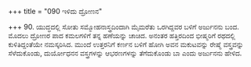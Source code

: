 +++
title = "090 ಇಳಿದು ದ್ರೋಣನ"

+++
90. ಯುದ್ಧದಲ್ಲಿ ಸೋತು ಸಮ್ಮೋಹನಾಸ್ತ್ರದಿಂದಾಗಿ ಮೈಮರೆತು ಒರಗಿದ್ದವರ ಬಳಿಗೆ ಅರ್ಜುನನು ಬಂದ. ಮೊದಲು ದ್ರೋಣರ ಪಾದ ಕಮಲಗಳಿಗೆ ತನ್ನ ಹಣೆಯನ್ನು ಚಾಚಿದ. ಅನಂತರ ಹತ್ತಿರದಿಂದ ಭೀಷ್ಮರಿಗೆ ರಥದಲ್ಲಿ ಕುಳಿತಿದ್ದಂತೆಯೇ ನಮಸ್ಕರಿಸಿದ. ಮುಂದೆ ಉತ್ತರನಿಗೆ ಕರ್ಣನ ಬಳಿಗೆ ಹೋಗಿ ಅವನ ಮಕುಟವನ್ನು ರೇಷ್ಮೆ ವಸ್ತ್ರವನ್ನು ಸೆಳೆದುಕೊಂಡು,  ದುರ್ಯೋಧನನ ವಸ್ತ್ರಗಳನ್ನು ಆಭರಣಗಳನ್ನು ತೆಗೆದುಕೊಂಡು ಬಾ ಎಂದು ಅರ್ಜುನನು ಹೇಳಿದ.